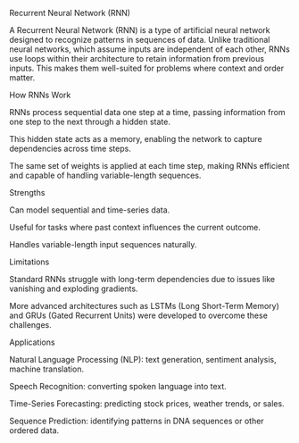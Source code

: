 Recurrent Neural Network (RNN)

A Recurrent Neural Network (RNN) is a type of artificial neural network designed to recognize patterns in sequences of data. Unlike traditional neural networks, which assume inputs are independent of each other, RNNs use loops within their architecture to retain information from previous inputs. This makes them well-suited for problems where context and order matter.

How RNNs Work

RNNs process sequential data one step at a time, passing information from one step to the next through a hidden state.

This hidden state acts as a memory, enabling the network to capture dependencies across time steps.

The same set of weights is applied at each time step, making RNNs efficient and capable of handling variable-length sequences.

Strengths

Can model sequential and time-series data.

Useful for tasks where past context influences the current outcome.

Handles variable-length input sequences naturally.

Limitations

Standard RNNs struggle with long-term dependencies due to issues like vanishing and exploding gradients.

More advanced architectures such as LSTMs (Long Short-Term Memory) and GRUs (Gated Recurrent Units) were developed to overcome these challenges.

Applications

Natural Language Processing (NLP): text generation, sentiment analysis, machine translation.

Speech Recognition: converting spoken language into text.

Time-Series Forecasting: predicting stock prices, weather trends, or sales.

Sequence Prediction: identifying patterns in DNA sequences or other ordered data.

